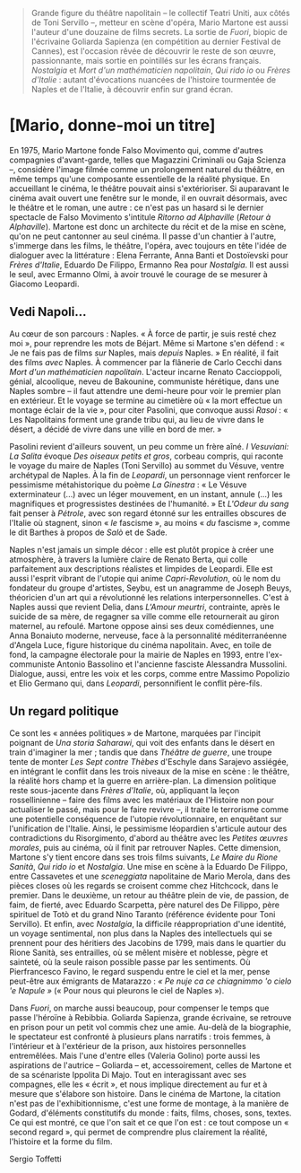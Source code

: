 > Grande figure du théâtre napolitain – le collectif Teatri Uniti, aux côtés de Toni Servillo –, metteur en scène d'opéra, Mario Martone est aussi l'auteur d'une douzaine de films secrets. La sortie de _Fuori_, biopic de l'écrivaine Goliarda Sapienza (en compétition au dernier Festival de Cannes), est l'occasion rêvée de découvrir le reste de son œuvre, passionnante, mais sortie en pointillés sur les écrans français. _Nostalgia_ et _Mort d'un mathématicien napolitain_, _Qui rido io_ ou _Frères d'Italie_ : autant d'évocations nuancées de l'histoire tourmentée de Naples et de l'Italie, à découvrir enfin sur grand écran.

# [Mario, donne-moi un titre]

En 1975, Mario Martone fonde Falso Movimento qui, comme d'autres compagnies d'avant-garde, telles que Magazzini Criminali ou Gaja Scienza –, considère l'image filmée comme un prolongement naturel du théâtre, en même temps qu'une composante essentielle de la réalité physique. En accueillant le cinéma, le théâtre pouvait ainsi s'extérioriser. Si auparavant le cinéma avait ouvert une fenêtre sur le monde, il en ouvrait désormais, avec le théâtre et le roman, une autre : ce n'est pas un hasard si le dernier spectacle de Falso Movimento s'intitule _Ritorno ad Alphaville_ (_Retour à Alphaville_). Martone est donc un architecte du récit et de la mise en scène, qu'on ne peut cantonner au seul cinéma. Il passe d'un chantier à l'autre, s'immerge dans les films, le théâtre, l'opéra, avec toujours en tête l'idée de dialoguer avec la littérature : Elena Ferrante, Anna Banti et Dostoïevski pour _Frères d'Italie_, Eduardo De Filippo, Ermanno Rea pour _Nostalgia_. Il est aussi le seul, avec Ermanno Olmi, à avoir trouvé le courage de se mesurer à Giacomo Leopardi.

## Vedi Napoli...

Au cœur de son parcours : Naples. « À force de partir, je suis resté chez moi », pour reprendre les mots de Béjart. Même si Martone s'en défend : « Je ne fais pas de films _sur_ Naples, mais _depuis_ Naples. » En réalité, il fait des films _avec_ Naples. À commencer par la flânerie de Carlo Cecchi dans _Mort d'un mathématicien napolitain_. L'acteur incarne Renato Caccioppoli, génial, alcoolique, neveu de Bakounine, communiste hérétique, dans une Naples sombre – il faut attendre une demi-heure pour voir le premier plan en extérieur. Et le voyage se termine au cimetière où « la mort effectue un montage éclair de la vie », pour citer Pasolini, que convoque aussi _Rasoi_ : « Les Napolitains forment une grande tribu qui, au lieu de vivre dans le désert, a décidé de vivre dans une ville en bord de mer. »

Pasolini revient d'ailleurs souvent, un peu comme un frère aîné. _I Vesuviani: La Salita_ évoque _Des oiseaux petits et gros_, corbeau compris, qui raconte le voyage du maire de Naples (Toni Servillo) au sommet du Vésuve, ventre archétypal de Naples. À la fin de _Leopardi_, un personnage vient renforcer le pessimisme métahistorique du poème _La Ginestra_ : « Le Vésuve exterminateur (...) avec un léger mouvement, en un instant, annule (...) les magnifiques et progressistes destinées de l'humanité. » Et _L'Odeur du sang_ fait penser à _Pétrole_, avec son regard étonné sur les entrailles obscures de l'Italie où stagnent, sinon « _le_ fascisme », au moins « _du_ fascisme », comme le dit Barthes à propos de _Salò_ et de Sade.

Naples n'est jamais un simple décor : elle est plutôt propice à créer une atmosphère, à travers la lumière claire de Renato Berta, qui colle parfaitement aux descriptions réalistes et limpides de Leopardi. Elle est aussi l'esprit vibrant de l'utopie qui anime _Capri-Revolution_, où le nom du fondateur du groupe d'artistes, Seybu, est un anagramme de Joseph Beuys, théoricien d'un art qui a révolutionné les relations interpersonnelles. C'est à Naples aussi que revient Delia, dans _L'Amour meurtri_, contrainte, après le suicide de sa mère, de regagner sa ville comme elle retournerait au giron maternel, au refoulé. Martone oppose ainsi ses deux comédiennes, une Anna Bonaiuto moderne, nerveuse, face à la personnalité méditerranéenne d'Angela Luce, figure historique du cinéma napolitain. Avec, en toile de fond, la campagne électorale pour la mairie de Naples en 1993, entre l'ex-communiste Antonio Bassolino et l'ancienne fasciste Alessandra Mussolini. Dialogue, aussi, entre les voix et les corps, comme entre Massimo Popolizio et Elio Germano qui, dans _Leopardi_, personnifient le conflit père-fils.

## Un regard politique

Ce sont les « années politiques » de Martone, marquées par l'incipit poignant de _Una storia Saharawi_, qui voit des enfants dans le désert en train d'imaginer la mer ; tandis que dans _Théâtre de guerre_, une troupe tente de monter _Les Sept contre Thèbes_ d'Eschyle dans Sarajevo assiégée, en intégrant le conflit dans les trois niveaux de la mise en scène : le théâtre, la réalité hors champ et la guerre en arrière-plan. La dimension politique reste sous-jacente dans _Frères d'Italie_, où, appliquant la leçon rossellinienne – faire des films avec les matériaux de l'Histoire non pour actualiser le passé, mais pour le faire revivre –, il traite le terrorisme comme une potentielle conséquence de l'utopie révolutionnaire, en enquêtant sur l'unification de l'Italie. Ainsi, le pessimisme léopardien s'articule autour des contradictions du Risorgimento, d'abord au théâtre avec les _Petites œuvres morales_, puis au cinéma, où il finit par retrouver Naples. Cette dimension, Martone s'y tient encore dans ses trois films suivants, _Le Maire du Rione Sanità_, _Qui rido io_ et _Nostalgia_. Une mise en scène à la Eduardo De Filippo, entre Cassavetes et une _sceneggiata_ napolitaine de Mario Merola, dans des pièces closes où les regards se croisent comme chez Hitchcock, dans le premier. Dans le deuxième, un retour au théâtre plein de vie, de passion, de faim, de fierté, avec Eduardo Scarpetta, père naturel des De Filippo, père spirituel de Totò et du grand Nino Taranto (référence évidente pour Toni Servillo). Et enfin, avec _Nostalgia_, la difficile réappropriation d'une identité, un voyage sentimental, non plus dans la Naples des intellectuels qui se prennent pour des héritiers des Jacobins de 1799, mais dans le quartier du Rione Sanità, ses entrailles, où se mêlent misère et noblesse, pègre et sainteté, où la seule raison possible passe par les sentiments. Où Pierfrancesco Favino, le regard suspendu entre le ciel et la mer, pense peut-être aux émigrants de Matarazzo : _« Pe nuje ca ce chiagnimmo 'o cielo 'e Napule »_ (« Pour nous qui pleurons le ciel de Naples »).

Dans _Fuori_, on marche aussi beaucoup, pour compenser le temps que passe l'héroïne à Rebibbia. Goliarda Sapienza, grande écrivaine, se retrouve en prison pour un petit vol commis chez une amie. Au-delà de la biographie, le spectateur est confronté à plusieurs plans narratifs : trois femmes, à l'intérieur et à l'extérieur de la prison, aux histoires personnelles entremêlées. Mais l'une d'entre elles (Valeria Golino) porte aussi les aspirations de l'autrice – Goliarda – et, accessoirement, celles de Martone et de sa scénariste Ippolita Di Majo. Tout en interagissant avec ses compagnes, elle les « écrit », et nous implique directement au fur et à mesure que s'élabore son histoire. Dans le cinéma de Martone, la citation n'est pas de l'exhibitionnisme, c'est une forme de montage, à la manière de Godard, d'éléments constitutifs du monde : faits, films, choses, sons, textes. Ce qui est montré, ce que l'on sait et ce que l'on est : ce tout compose un « second regard », qui permet de comprendre plus clairement la réalité, l'histoire et la forme du film.

<div class="author">Sergio Toffetti</div>
